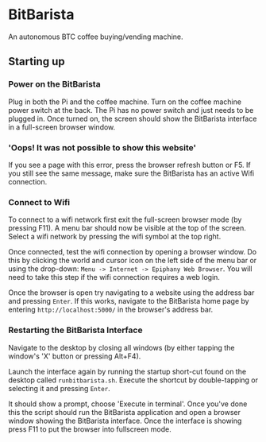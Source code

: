 # BitBarista

An autonomous BTC coffee buying/vending machine.

## Starting up

### Power on the BitBarista

Plug in both the Pi and the coffee machine. Turn on the coffee machine power switch at the back. The Pi has no power switch and just needs to be plugged in. Once turned on, the screen should show the BitBarista interface in a full-screen browser window.

### 'Oops! It was not possible to show this website'

If you see a page with this error, press the browser refresh button or F5. If you still see the same message, make sure the BitBarista has an active Wifi connection.

### Connect to Wifi

To connect to a wifi network first exit the full-screen browser mode (by pressing F11). A menu bar should now be visible at the top of the screen. Select a wifi network by pressing the wifi symbol at the top right.

Once connected, test the wifi connection by opening a browser window. Do this by clicking the world and cursor icon on the left side of the menu bar or using the drop-down: `Menu -> Internet -> Epiphany Web Browser`. You will need to take this step if the wifi connection requires a web login.

Once the browser is open try navigating to a website using the address bar and pressing `Enter`. If this works, navigate to the BitBarista home page by entering `http://localhost:5000/` in the browser's address bar. 

### Restarting the BitBarista Interface

Navigate to the desktop by closing all windows (by either tapping the window's 'X' button or pressing Alt+F4). 

Launch the interface again by running the startup short-cut found on the desktop called `runbitbarista.sh`. Execute the shortcut by double-tapping or selecting it and pressing `Enter`. 

It should show a prompt, choose 'Execute in terminal'. Once you've done this the script should run the BitBarista application and open a browser window showing the BitBarista interface. Once the interface is showing press F11 to put the browser into fullscreen mode.
